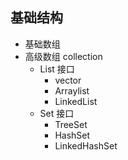## 基础结构

*   基础数组
*   高级数组 collection
    *   List 接口
        *   vector 
        *   Arraylist 	
        *   LinkedList
    *   Set 接口
        *   TreeSet
        *   HashSet
        *   LinkedHashSet

